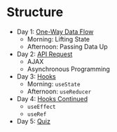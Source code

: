 # Structure

- Day 1: [One-Way Data Flow](01-one-way-data-flow/)
    - Morning: Lifting State
    - Afternoon: Passing Data Up
- Day 2: [API Request](02-api/)
    - AJAX
    - Asynchronous Programming
- Day 3: [Hooks](03-hooks/)
    - Morning: `useState`
    - Afternoon: `useReducer`
- Day 4: [Hooks Continued](03-hooks/)
    - `useEffect`
    - `useRef`
- Day 5: [Quiz](../quiz/)
